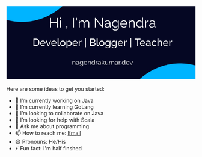 ![alt text](https://github.com/nagendra87k/nagendra87k/blob/main/Banner.png?raw=true)


Here are some ideas to get you started:

- 🔭 I’m currently working on Java
- 🌱 I’m currently learning GoLang
- 👯 I’m looking to collaborate on Java
- 🤔 I’m looking for help with Scala
- 💬 Ask me about programming
- 📫 How to reach me: [Email](inbox.nagendra@gmail.com)
- 😄 Pronouns: He/His
- ⚡ Fun fact: I'm half finshed
